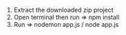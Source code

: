1. Extract the downloaded zip project
2. Open terminal then run => npm install
3. Run => nodemon app.js / node app.js
